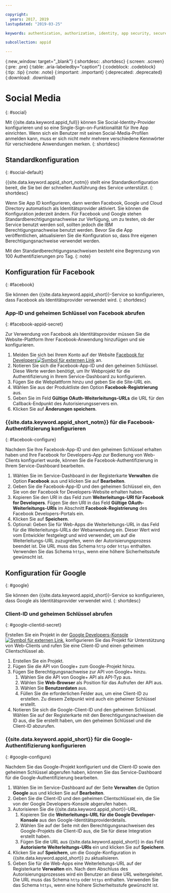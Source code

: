 ```yaml
---

copyright:
  years: 2017, 2019
lastupdated: "2019-03-25"

keywords: authentication, authorization, identity, app security, secure, custom, proprietary, social, facebook, google, 

subcollection: appid

---
```


{:new_window: target="_blank"}
{:shortdesc: .shortdesc}
{:screen: .screen}
{:pre: .pre}
{:table: .aria-labeledby="caption"}
{:codeblock: .codeblock}
{:tip: .tip}
{:note: .note}
{:important: .important}
{:deprecated: .deprecated}
{:download: .download}

# Social Media
{: #social}

Mit {{site.data.keyword.appid_full}} können Sie Social-Identity-Provider konfigurieren und so eine Single-Sign-on-Funktionalität für Ihre App einrichten. Wenn sich ein Benutzer mit seinen Social-Media-Profilen anmelden kann, muss er sich nicht mehr mehrere verschiedene Kennwörter für verschiedene Anwendungen merken.
{: shortdesc}


## Standardkonfiguration
{: #social-default}

{{site.data.keyword.appid_short_notm}} stellt eine Standardkonfiguration bereit, die Sie bei der schnellen Ausführung des Service unterstützt.
{: shortdesc}

Wenn Sie App ID konfigurieren, dann werden Facebook, Google und Cloud Directory automatisch als Identitätsprovider aktiviert. Sie können die Konfiguration jederzeit ändern. Für Facebook und Google stehen Standardberechtigungsnachweise zur Verfügung, um zu testen, ob der Service benutzt werden soll, sollten jedoch die IBM Berechtigungsnachweise benutzt werden. Bevor Sie die App veröffentlichen, aktualisieren Sie die Konfiguration so, dass Ihre eigenen Berechtigungsnachweise verwendet werden.

Mit den Standardberechtigungsnachweisen besteht eine Begrenzung von 100 Authentifizierungen pro Tag.
{: note}


## Konfiguration für Facebook
{: #facebook}

Sie können den {{site.data.keyword.appid_short}}-Service so konfigurieren, dass Facebook als Identitätsprovider verwendet wird.
{: shortdesc}

### App-ID und geheimen Schlüssel von Facebook abrufen
{: #facebook-appid-secret}

Zur Verwendung von Facebook als Identitätsprovider müssen Sie die Website-Plattform Ihrer Facebook-Anwendung hinzufügen und sie konfigurieren.

1. Melden Sie sich bei Ihrem Konto auf der Website <a href="https://developers.facebook.com/docs/apps/register" target="_blank">Facebook for Developers<img src="../../icons/launch-glyph.svg" alt="Symbol für externen Link"></a> an.
2. Notieren Sie sich die Facebook-App-ID und den geheimen Schlüssel. Diese Werte werden benötigt, um Ihr Webprojekt für die Authentifizierung in Ihrem Service-Dashboard zu konfigurieren.
3. Fügen Sie die Webplattform hinzu und geben Sie die Site-URL ein.
4. Wählen Sie aus der Produktliste den Option **Facebook-Registrierung** aus.
5. Geben Sie im Feld **Gültige OAuth-Weiterleitungs-URLs** die URL für den Callback-Endpunkt des Autorisierungsservers ein.
6. Klicken Sie auf **Änderungen speichern**.


### {{site.data.keyword.appid_short_notm}} für die Facebook-Authentifizierung konfigurieren
{: #facebook-configure}

Nachdem Sie Ihre Facebook-App-ID und den geheimen Schlüssel erhalten haben und Ihre Facebook for Developers-App zur Bedienung von Web-Clients konfiguriert wurde, können Sie die Facebook-Authentifizierung in Ihrem Service-Dashboard bearbeiten.

1. Wählen Sie im Service-Dashboard in der Registerkarte **Verwalten** die Option **Facebook** aus und klicken Sie auf **Bearbeiten**.
2. Geben Sie die Facebook-App-ID und den geheimen Schlüssel ein, den Sie von der Facebook for Developers-Website erhalten haben.
3. Kopieren Sie den URI in das Feld zum **Weiterleitungs-URI für Facebook for Developers**. Fügen Sie den URI in das Feld **Gültige OAuth-Weiterleitungs-URIs** im Abschnitt **Facebook-Registrierung** des Facebook Developers-Portals ein.
4. Klicken Sie auf **Speichern**.
5. Optional: Geben Sie für Web-Apps die Weiterleitungs-URL in das Feld für die Weiterleitungs-URLs der Webanwendung ein. Dieser Wert wird vom Entwickler festgelegt und wird verwendet, um auf die Weiterleitungs-URL zuzugreifen, wenn der Autorisierungsprozess beendet ist. Die URL muss das Schema `http` oder `https` enthalten. Verwenden Sie das Schema `https`, wenn eine höhere Sicherheitsstufe gewünscht ist.


## Konfiguration für Google
{: #google}

Sie können den {{site.data.keyword.appid_short}}-Service so konfigurieren, dass Google als Identitätsprovider verwendet wird.
{: shortdesc}

### Client-ID und geheimen Schlüssel abrufen
{: #google-clientid-secret}

Erstellen Sie ein Projekt in der <a href="https://developers.google.com/" target="_blank">Google Developers-Konsole <img src="../../icons/launch-glyph.svg" alt="Symbol für externen Link"></a>, konfigurieren Sie das Projekt für Unterstützung von Web-Clients und rufen Sie eine Client-ID und einen geheimen Clientschlüssel ab.

1. Erstellen Sie ein Projekt.
2. Fügen Sie die API von Google+ zum Google-Projekt hinzu.
3. Fügen Sie Berechtigungsnachweise zur API von Google+ hinzu.
    1. Wählen Sie die API von Google+ API als API-Typ aus.
    2. Wählen Sie **Web-Browser** als Position für das Aufrufen der API aus.
    3. Wählen Sie **Benutzerdaten** aus.
    4. Füllen Sie die erforderlichen Felder aus, um eine Client-ID zu erstellen. Zu diesem Zeitpunkt wird auch ein geheimer Schlüssel erstellt.
4. Notieren Sie sich die Google-Client-ID und den geheimen Schlüssel. Wählen Sie auf der Registerkarte mit den Berechtigungsnachweisen die ID aus, die Sie erstellt haben, um den geheimen Schlüssel und die Client-ID abzurufen.

### {{site.data.keyword.appid_short}} für die Google-Authentifizierung konfigurieren
{: #google-configure}

Nachdem Sie das Google-Projekt konfiguriert und die Client-ID sowie den geheimen Schlüssel abgerufen haben, können Sie das Service-Dashboard für die Google-Authentifizierung bearbeiten.

1. Wählen Sie im Service-Dashboard auf der Seite **Verwalten** die Option **Google** aus und klicken Sie auf **Bearbeiten**.
2. Geben Sie die Client-ID und den geheimen Clientschlüssel ein, die Sie von der Google Developers-Konsole abgerufen haben.
3. Autorisieren Sie die {{site.data.keyword.appid_short}}-URL.
    1. Kopieren Sie die **Weiterleitungs-URL für die Google Developer-Konsole** aus den Google-Identitätsproviderdetails.
    2. Wählen Sie auf der Seite mit den Berechtigungsnachweisen des Google-Projekts die Client-ID aus, die Sie für diese Integration erstellt haben.
    3. Fügen Sie die URL aus {{site.data.keyword.appid_short}} in das Feld **Autorisierte Weiterleitungs-URIs** ein und klicken Sie auf **Speichern**.
4. Klicken Sie auf **Speichern**, um die Google-Konfiguration in {{site.data.keyword.appid_short}} zu aktualisieren.
5. Geben Sie für die Web-Apps eine Weiterleitungs-URL auf der Registerkarte **Verwalten** ein. Nach dem Abschluss des Autorisierungsprozesses wird ein Benutzer an diese URL weitergeleitet. Die URL muss das Schema `http` oder `https` enthalten. Verwenden Sie das Schema `https`, wenn eine höhere Sicherheitsstufe gewünscht ist.
